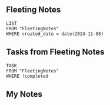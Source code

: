 
## Fleeting Notes
```dataview
LIST
FROM "FleetingNotes"
WHERE created_date = date(2024-11-08) 
```

## Tasks from Fleeting Notes
```dataview
TASK
FROM "FleetingNotes"
WHERE !completed
```

## My Notes
